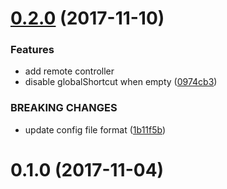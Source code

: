 <a name="0.2.0"></a>
# [0.2.0](https://github.com/progre/anyss/compare/0.1.0...0.2.0) (2017-11-10)


### Features

* add remote controller
* disable globalShortcut when empty ([0974cb3](https://github.com/progre/anyss/commit/0974cb3))


### BREAKING CHANGES

* update config file format ([1b11f5b](https://github.com/progre/anyss/commit/1b11f5b))



<a name="0.1.0"></a>
# 0.1.0 (2017-11-04)

